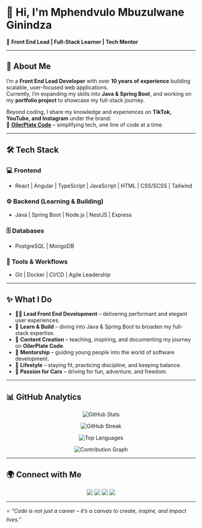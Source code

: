 # 👋 Hi, I'm Mphendvulo Mbuzulwane Ginindza  

🚀 **Front End Lead | Full-Stack Learner | Tech Mentor**  

---

## 🌟 About Me  

I’m a **Front End Lead Developer** with over **10 years of experience** building scalable, user-focused web applications.  
Currently, I’m expanding my skills into **Java & Spring Boot**, and working on my **portfolio project** to showcase my full-stack journey.  

Beyond coding, I share my knowledge and experiences on **TikTok, YouTube, and Instagram** under the brand:  
🎥 **[OilerPlate Code](https://github.com/oilerplatecode)** – simplifying tech, one line of code at a time.  

---

## 🛠️ Tech Stack  

### 💻 Frontend  
- React | Angular | TypeScript | JavaScript | HTML | CSS/SCSS | Tailwind  

### ⚙️ Backend (Learning & Building)  
- Java | Spring Boot | Node.js | NestJS | Express  

### 🗄️ Databases  
- PostgreSQL | MongoDB  

### 🚀 Tools & Workflows  
- Git | Docker | CI/CD | Agile Leadership  

---

## ✨ What I Do  

- 👨‍💻 **Lead Front End Development** – delivering performant and elegant user experiences.  
- 🌱 **Learn & Build** – diving into Java & Spring Boot to broaden my full-stack expertise.  
- 🎥 **Content Creation** – teaching, inspiring, and documenting my journey on **OilerPlate Code**.  
- 🤝 **Mentorship** – guiding young people into the world of software development.  
- 💪 **Lifestyle** – staying fit, practicing discipline, and keeping balance.  
- 🚗 **Passion for Cars** – driving for fun, adventure, and freedom.  

---

## 📊 GitHub Analytics  

<p align="center">
  <img src="https://github-readme-stats.vercel.app/api?username=oilerplatecode&show_icons=true&theme=tokyonight" alt="GitHub Stats" />
</p>

<p align="center">
  <img src="https://github-readme-streak-stats.herokuapp.com/?user=oilerplatecode&theme=tokyonight" alt="GitHub Streak" />
</p>

<p align="center">
  <img src="https://github-readme-stats.vercel.app/api/top-langs/?username=oilerplatecode&layout=compact&theme=tokyonight" alt="Top Languages" />
</p>

<p align="center">
  <img src="https://github-readme-activity-graph.vercel.app/graph?username=oilerplatecode&theme=tokyonight&hide_border=true" alt="Contribution Graph" />
</p>

---

## 🌍 Connect with Me  

<p align="center">
  <a href="https://www.tiktok.com/@oilerplatecode"><img src="https://img.shields.io/badge/TikTok-%23000000.svg?&style=for-the-badge&logo=TikTok&logoColor=white" /></a>
  <a href="https://www.youtube.com/@oilerplatecode"><img src="https://img.shields.io/badge/YouTube-%23FF0000.svg?&style=for-the-badge&logo=YouTube&logoColor=white" /></a>
  <a href="https://www.instagram.com/oilerplatecode"><img src="https://img.shields.io/badge/Instagram-%23E4405F.svg?&style=for-the-badge&logo=Instagram&logoColor=white" /></a>
  <a href="https://www.linkedin.com/in/mphendvulo-ginindza"><img src="https://img.shields.io/badge/LinkedIn-%230A66C2.svg?&style=for-the-badge&logo=LinkedIn&logoColor=white" /></a>
</p>  

---

⭐ *“Code is not just a career – it’s a canvas to create, inspire, and impact lives.”*  

